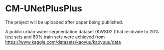 # CM-UNetPlusPlus
The project will be uploaded after paper being published.

A public urban water segmentation dataset (KWSD2 )that re-divide to 20% test sets and 80% train sets were achieved from https://www.kaggle.com/datasets/kaoyuu/kaoyuuu/data
